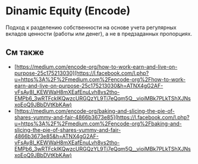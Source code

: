 # Dinamic Equity \(Encode\)

Подход к разделению собственности на основе учета регулярных вкладов ценности \(работы или денег\), а не в предзаданных пропорциях.

## См также

* [https://medium.com/encode-org/how-to-work-earn-and-live-on-purpose-25c175213030](https://l.facebook.com/l.php?u=https%3A%2F%2Fmedium.com%2Fencode-org%2Fhow-to-work-earn-and-live-on-purpose-25c175213030&h=ATNX4gG2AF-vFsAy8I_KEWWaH8mXEafEnuLvh8vs2tho-EMPb6_3wRTFckIKQwzcURGQzYL9Tj7eQqm5Q__vioiMBk7PLkTShXJNsxoEoQ9JBbDVtKbKAw)
* [https://medium.com/encode-org/baking-and-slicing-the-pie-of-shares-yummy-and-fair-4866b3673e85](https://l.facebook.com/l.php?u=https%3A%2F%2Fmedium.com%2Fencode-org%2Fbaking-and-slicing-the-pie-of-shares-yummy-and-fair-4866b3673e85&h=ATNX4gG2AF-vFsAy8I_KEWWaH8mXEafEnuLvh8vs2tho-EMPb6_3wRTFckIKQwzcURGQzYL9Tj7eQqm5Q__vioiMBk7PLkTShXJNsxoEoQ9JBbDVtKbKAw)

